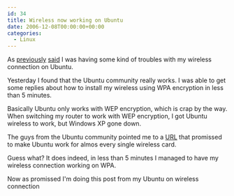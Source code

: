 ```yaml
---
id: 34
title: Wireless now working on Ubuntu
date: 2006-12-08T00:00:00+00:00
categories:
  - Linux
---
```

As [previously](https://www.placona.co.uk/30/misc/ubuntu-experience/) [said](https://www.placona.co.uk/32/coldfusion/coldfusion-on-ubuntu/) I was having some kind of troubles with my wireless connection on Ubuntu.

Yesterday I found that the Ubuntu community really works. I was able to get some replies about how to install my wireless using WPA encryption in less than 5 minutes.

Basically Ubuntu only works with WEP encryption, which is crap by the way. When switching my router to work with WEP encryption, I got Ubuntu wireless to work, but Windows XP gone down.

The guys from the Ubuntu community pointed me to a [URL](http://ubuntuforums.org/showthread.php?t=263136) that promissed to make Ubuntu work for almos every single wireless card.

Guess what? It does indeed, in less than 5 minutes I managed to have my wireless connection working on WPA.

Now as promissed I'm doing this post from my Ubuntu on wireless connection

